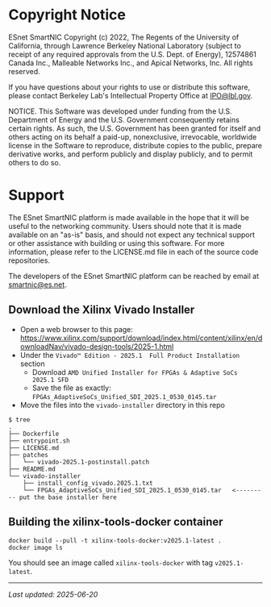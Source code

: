 # Copyright Notice

ESnet SmartNIC Copyright (c) 2022, The Regents of the University of
California, through Lawrence Berkeley National Laboratory (subject to
receipt of any required approvals from the U.S. Dept. of Energy),
12574861 Canada Inc., Malleable Networks Inc., and Apical Networks, Inc.
All rights reserved.

If you have questions about your rights to use or distribute this software,
please contact Berkeley Lab's Intellectual Property Office at
IPO@lbl.gov.

NOTICE.  This Software was developed under funding from the U.S. Department
of Energy and the U.S. Government consequently retains certain rights.  As
such, the U.S. Government has been granted for itself and others acting on
its behalf a paid-up, nonexclusive, irrevocable, worldwide license in the
Software to reproduce, distribute copies to the public, prepare derivative
works, and perform publicly and display publicly, and to permit others to do so.


# Support

The ESnet SmartNIC platform is made available in the hope that it will
be useful to the networking community. Users should note that it is
made available on an "as-is" basis, and should not expect any
technical support or other assistance with building or using this
software. For more information, please refer to the LICENSE.md file in
each of the source code repositories.

The developers of the ESnet SmartNIC platform can be reached by email
at smartnic@es.net.


Download the Xilinx Vivado Installer
------------------------------------

* Open a web browser to this page: https://www.xilinx.com/support/download/index.html/content/xilinx/en/downloadNav/vivado-design-tools/2025-1.html
* Under the `Vivado™ Edition - 2025.1  Full Product Installation` section
  * Download `AMD Unified Installer for FPGAs & Adaptive SoCs 2025.1 SFD`
  * Save the file as exactly: `FPGAs_AdaptiveSoCs_Unified_SDI_2025.1_0530_0145.tar`
* Move the files into the `vivado-installer` directory in this repo

```
$ tree
.
├── Dockerfile
├── entrypoint.sh
├── LICENSE.md
├── patches
│   └── vivado-2025.1-postinstall.patch
├── README.md
└── vivado-installer
    ├── install_config_vivado.2025.1.txt
    └── FPGAs_AdaptiveSoCs_Unified_SDI_2025.1_0530_0145.tar   <--------- put the base installer here
```

Building the xilinx-tools-docker container
------------------------------------------

```
docker build --pull -t xilinx-tools-docker:v2025.1-latest .
docker image ls
```

You should see an image called `xilinx-tools-docker` with tag `v2025.1-latest`.

---

*Last updated: 2025-06-20*
